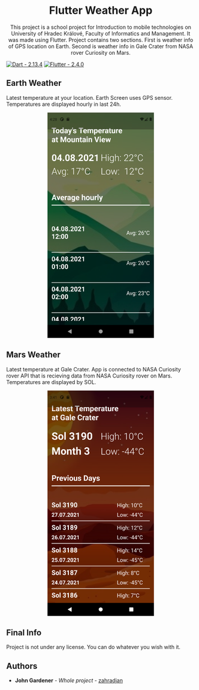 <h1 align="center"> Flutter Weather App </h1>

<p align="center">This project is a school project for 
Introduction to mobile technologies on University of Hradec Králové, Faculty of Informatics and Management. It was made using Flutter. 
Project contains two sections. First is weather info of GPS location on Earth. Second is weather info in Gale Crater from NASA rover Curiosity on Mars.</p>

[![Dart  - 2.13.4](https://img.shields.io/badge/Dart_-2.13.4-blue?style=for-the-badge&logo=dart)](https://dart.dev/)
[![Flutter - 2.4.0](https://img.shields.io/badge/Flutter-2.4.0-blue?style=for-the-badge&logo=flutter)](https://flutter.dev/)

<h2> Earth Weather</h2>
<p> Latest temperature at your location. Earth Screen uses GPS sensor. Temperatures are displayed hourly in last 24h.</p>
<p align="center">
<img src="./assets/images/earth-weather-picture.PNG" height="600px">
</p>

<h2>Mars Weather</h2>
<p> Latest temperature at Gale Crater. App is connected to NASA Curiosity rover API that is recieving data from NASA Curiosity rover on Mars. Temperatures are displayed by SOL.</p>
<p align="center">
<img src="./assets/images/mars-weather-picture.PNG" height="600px">
</p>

<h2 >Final Info</h2>

Project is not under any license. You can do whatever you wish with it.


<h2>Authors</h2>

* **John Gardener** - *Whole project* - [zahradjan](https://github.com/zahradjan)
